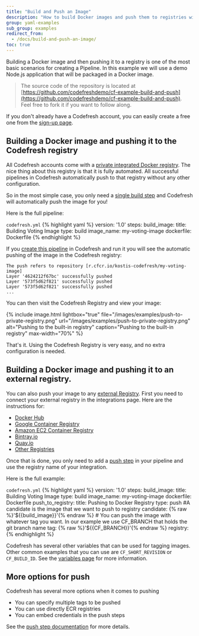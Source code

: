 ```yaml
---
title: "Build and Push an Image"
description: "How to build Docker images and push them to registries with Codefresh"
group: yaml-examples
sub_group: examples
redirect_from:
  - /docs/build-and-push-an-image/
toc: true
---
```


Building a Docker image and then pushing it to a registry is one of the most basic scenarios for creating a Pipeline.
In this example we will use a demo Node.js application that will be packaged in a Docker image.

>The source code of the repository is located at [https://github.com/codefreshdemo/cf-example-build-and-push](https://github.com/codefreshdemo/cf-example-build-and-push). Feel free to fork it if you want to follow along.

If you don't already have a Codefresh account, you can easily create a free one from the [sign-up page]({{site.baseurl}}/docs/getting-started/create-a-codefresh-account/).


## Building a Docker image and pushing it to the Codefresh registry

All Codefresh accounts come with a [private integrated Docker registry]({{site.baseurl}}/docs/docker-registries/codefresh-registry/). The nice thing about this registry is that it is fully automated. All successful pipelines in Codefresh automatically push to that registry without any other configuration.

So in the most simple case, you only need a [single build step]({{site.baseurl}}/docs/codefresh-yaml/steps/build/) and  Codefresh will automatically push the image for you!

Here is the full pipeline:

`codefresh.yml`
{% highlight yaml %}
version: '1.0'
steps:
  build_image:
    title: Building Voting Image
    type: build
    image_name: my-voting-image
    dockerfile: Dockerfile
{% endhighlight %}

If you [create this pipeline]({{site.baseurl}}/docs/configure-ci-cd-pipeline/pipelines/) in Codefresh and run it you will see the automatic pushing of the image in the Codefresh registry:

```
The push refers to repository [r.cfcr.io/kostis-codefresh/my-voting-image]                                                                 
Layer '4624212f67bc' successfully pushed
Layer '573f5d62f821' successfully pushed    
Layer '573f5d62f821' successfully pushed
...
```

You can then visit the Codefresh Registry and view your image:

{% include image.html
  lightbox="true"
  file="/images/examples/push-to-private-registry.png"
  url="/images/examples/push-to-private-registry.png"
  alt="Pushing to the built-in registry"
  caption="Pushing to the built-in registry"
  max-width="70%"
    %}


That's it. Using the Codefresh Registry is very easy, and no extra configuration is needed.

## Building a Docker image and pushing it to an external registry.

You can also push your image to any [external Registry]({{site.baseurl}}/docs/docker-registries/external-docker-registries/). First you need to connect your external registry
in the integrations page. Here are the instructions for:

  * [Docker Hub]({{site.baseurl}}/docs/docker-registries/external-docker-registries/docker-hub/)
  * [Google Container Registry]({{site.baseurl}}/docs/docker-registries/external-docker-registries/google-container-registry/)
  * [Amazon EC2 Container Registry]({{site.baseurl}}/docs/docker-registries/external-docker-registries/amazon-ec2-container-registry/)
  * [Bintray.io]({{site.baseurl}}/docs/docker-registries/external-docker-registries/bintray-io/)
  * [Quay.io]({{site.baseurl}}/docs/docker-registries/external-docker-registries/quay-io/)
  * [Other Registries]({{site.baseurl}}/docs/docker-registries/external-docker-registries/other-registries/)

Once that is done, you only need to add a [push step]({{site.baseurl}}/docs/codefresh-yaml/steps/push/) in your pipeline and use the registry name of your integration.

Here is the full example:

`codefresh.yml`
{% highlight yaml %}
version: '1.0'
steps:
  build_image:
    title: Building Voting Image
    type: build
    image_name: my-voting-image
    dockerfile: Dockerfile
  push_to_registry:
    title: Pushing to Docker Registry 
    type: push
    #A candidate is the image that we want to push to registry
    candidate: {% raw %}'${{build_image}}'{% endraw %}
    # You can push the image with whatever tag you want. In our example we use CF_BRANCH that holds the git branch name
    tag: {% raw %}'${{CF_BRANCH}}'{% endraw %}
    registry: <your-registry-configuration-name>    
{% endhighlight %}

Codefresh has several other variables that can be used for tagging images. Other common examples that you can use are `CF_SHORT_REVISION` or `CF_BUILD_ID`. See the [variables page]({{site.baseurl}}/docs/codefresh-yaml/variables/) for more information.

## More options for push

Codefresh has several more options when it comes to pushing
 
* You can specify multiple tags to be pushed
* You can use directly ECR registries
* You can embed credentials in the push steps

See the [push step documentation]({{site.baseurl}}/docs/codefresh-yaml/steps/push/) for more details.






